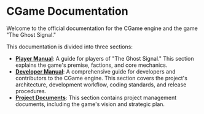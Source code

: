 # CGame Documentation

Welcome to the official documentation for the CGame engine and the game "The Ghost Signal."

This documentation is divided into three sections:

*   **[Player Manual](./manual/PLAYER_MANUAL.md)**: A guide for players of "The Ghost Signal." This section explains the game's premise, factions, and core mechanics.
*   **[Developer Manual](./development/DEVELOPER_MANUAL.md)**: A comprehensive guide for developers and contributors to the CGame engine. This section covers the project's architecture, development workflow, coding standards, and release procedures.
*   **[Project Documents](./project/)**: This section contains project management documents, including the game's vision and strategic plan.
